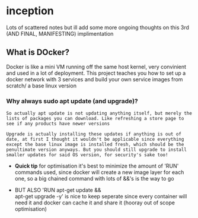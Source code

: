 # inception

Lots of scattered notes but ill add some more ongoing thoughts on this 3rd (AND FINAL, MANIFESTING) implimentation

## What is DOcker?
Docker is like a mini VM running off the same host kernel, very convinient and used in a lot of deployment. This project teaches you how to set up a docker network with 3 services and build your own service images from scratch/ a base linux version <can fill more later>

### Why always sudo apt update (and upgrade)?
	So actually apt update is not updating anything itself, but merely the lists of packages you can download. Like refreshing a store page to see if any products have newer versions

	Upgrade is actually installing these updates if anything is out of date, at first I thought it wouldn't be applicable since everything except the base linux image is installed fresh, which should be the penultimate version anyways. But you should still upgrade to install smaller updates for said OS version, for security's sake too!


- **Quick tip** for optimisation it's best to minimize the amount of 'RUN' commands used, since docker will create a new image layer for each one, so a big chained command with lots of &&'s is the way to go

- BUT ALSO 'RUN apt-get update && \
	apt-get upgrade -y' is nice to keep seperate since every container will need it and docker can cache it and share it (hooray out of scope optimisation)
